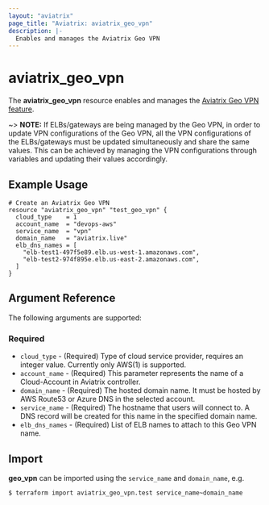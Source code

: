 ```yaml
---
layout: "aviatrix"
page_title: "Aviatrix: aviatrix_geo_vpn"
description: |-
  Enables and manages the Aviatrix Geo VPN
---
```


# aviatrix_geo_vpn

The **aviatrix_geo_vpn** resource enables and manages the [Aviatrix Geo VPN feature](https://docs.aviatrix.com/HowTos/GeoVPN.html).

~> **NOTE:** If ELBs/gateways are being managed by the Geo VPN, in order to update VPN configurations of the Geo VPN, all the VPN configurations of the ELBs/gateways must be updated simultaneously and share the same values. This can be achieved by managing the VPN configurations through variables and updating their values accordingly.

## Example Usage

```hcl
# Create an Aviatrix Geo VPN
resource "aviatrix_geo_vpn" "test_geo_vpn" {
  cloud_type    = 1
  account_name  = "devops-aws"
  service_name  = "vpn"
  domain_name   = "aviatrix.live"
  elb_dns_names = [
    "elb-test1-497f5e89.elb.us-west-1.amazonaws.com",
    "elb-test2-974f895e.elb.us-east-2.amazonaws.com",
  ]
}
```

## Argument Reference

The following arguments are supported:

### Required
* `cloud_type` - (Required) Type of cloud service provider, requires an integer value. Currently only AWS(1) is supported.
* `account_name` - (Required) This parameter represents the name of a Cloud-Account in Aviatrix controller.
* `domain_name` - (Required) The hosted domain name. It must be hosted by AWS Route53 or Azure DNS in the selected account.
* `service_name` - (Required) The hostname that users will connect to. A DNS record will be created for this name in the specified domain name.
* `elb_dns_names` - (Required) List of ELB names to attach to this Geo VPN name.

## Import

**geo_vpn** can be imported using the `service_name` and `domain_name`, e.g.

```
$ terraform import aviatrix_geo_vpn.test service_name~domain_name
```
